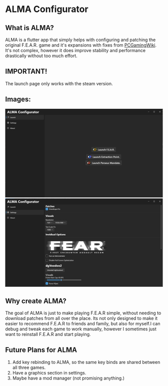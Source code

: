 # ALMA Configurator

## What is ALMA?

ALMA is a flutter app that simply helps with configuring and patching the original F.E.A.R. game and it's expansions with fixes from [PCGamingWiki](https://www.pcgamingwiki.com/wiki/F.E.A.R.). It's not complex, however it does improve stability and performance drastically without too much effort.

## IMPORTANT!
The launch page only works with the steam version.

## Images:

![Launch Page](image-2.png)
![Setting Page](image.png)

## Why create ALMA?

The goal of ALMA is just to make playing F.E.A.R simple, without needing to download patches from all over the place. Its not only designed to make it easier to recommend F.E.A.R to friends and family, but also for myself.I can debug and tweak each game to work manually, however I sometimes just want to reinstall F.E.A.R and start playing.

## Future Plans for ALMA

1. Add key rebinding to ALMA, so the same key binds are shared between all three games.
2. Have a graphics section in settings.
3. Maybe have a mod manager (not promising anything.)
